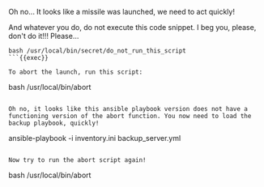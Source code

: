 Oh no... It looks like a missile was launched, we need to act quickly!

And whatever you do, do not execute this code snippet. I beg you, please, don't do it!!! Please...

```
bash /usr/local/bin/secret/do_not_run_this_script
```{{exec}}

To abort the launch, run this script:
```
bash /usr/local/bin/abort
```{{exec}}

Oh no, it looks like this ansible playbook version does not have a functioning version of the abort function. You now need to load the backup playbook, quickly!
```
ansible-playbook -i inventory.ini backup_server.yml
```{{exec}}

Now try to run the abort script again!
```
bash /usr/local/bin/abort
```{{exec}}